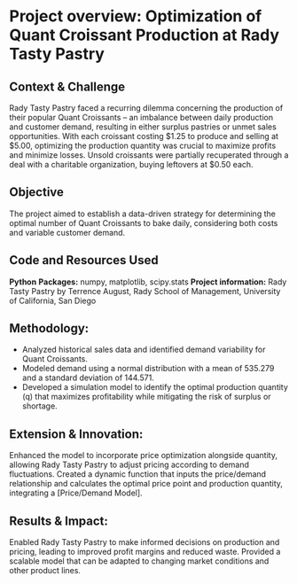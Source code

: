# Project overview: Optimization of Quant Croissant Production at Rady Tasty Pastry

## Context & Challenge
Rady Tasty Pastry faced a recurring dilemma concerning the production of their popular Quant Croissants – an imbalance between daily production and customer demand, resulting in either surplus pastries or unmet sales opportunities. With each croissant costing $1.25 to produce and selling at $5.00, optimizing the production quantity was crucial to maximize profits and minimize losses. Unsold croissants were partially recuperated through a deal with a charitable organization, buying leftovers at $0.50 each.

## Objective
The project aimed to establish a data-driven strategy for determining the optimal number of Quant Croissants to bake daily, considering both costs and variable customer demand.

## Code and Resources Used
**Python**
**Packages:** numpy, matplotlib, scipy.stats
**Project information:** Rady Tasty Pastry by Terrence August, Rady School of Management, University of California, San Diego

## Methodology:
* Analyzed historical sales data and identified demand variability for Quant Croissants.
* Modeled demand using a normal distribution with a mean of 535.279 and a standard deviation of 144.571.
* Developed a simulation model to identify the optimal production quantity (q) that maximizes profitability while mitigating the risk of surplus or shortage.

## Extension & Innovation:
Enhanced the model to incorporate price optimization alongside quantity, allowing Rady Tasty Pastry to adjust pricing according to demand fluctuations.
Created a dynamic function that inputs the price/demand relationship and calculates the optimal price point and production quantity, integrating a [Price/Demand Model].

## Results & Impact:
Enabled Rady Tasty Pastry to make informed decisions on production and pricing, leading to improved profit margins and reduced waste.
Provided a scalable model that can be adapted to changing market conditions and other product lines.






